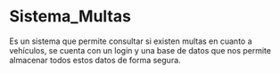 # Sistema_Multas
Es un sistema que permite consultar si existen multas en cuanto a vehículos, se cuenta con un login y una base de datos que nos permite almacenar todos estos datos de forma segura. 